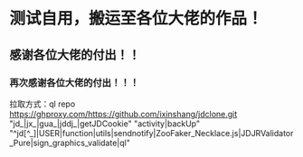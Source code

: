 # 测试自用，搬运至各位大佬的作品！
## 感谢各位大佬的付出！！
### 再次感谢各位大佬的付出！！！
拉取方式：ql repo https://ghproxy.com/https://github.com/ixinshang/jdclone.git "jd_|jx_|gua_|jddj_|getJDCookie" "activity|backUp" "^jd[^_]|USER|function|utils|sendnotify|ZooFaker_Necklace.js|JDJRValidator_Pure|sign_graphics_validate|ql"